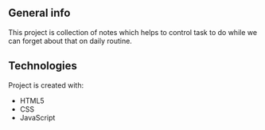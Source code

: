 ## General info
This project is collection of notes which helps to control task to do while we can forget about that on daily routine.

## Technologies
Project is created with:
* HTML5
* CSS
* JavaScript
